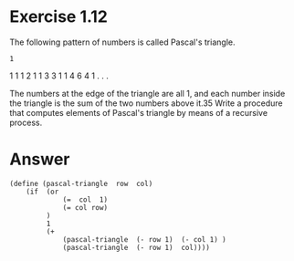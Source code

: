 Exercise 1.12
================================

The following pattern of numbers is called Pascal's triangle.

    1
   1 1
  1 2 1
 1 3 3 1
1 4 6 4 1
  . . .

The numbers at the edge of the triangle are all 1, and each number inside the triangle is the sum of the two numbers above it.35 Write a procedure that computes elements of Pascal's triangle by means of a recursive process.




Answer
================================

    (define (pascal-triangle  row  col)
        (if  (or  
                 (=  col  1) 
                 (= col row)
             )
             1
             (+ 
                 (pascal-triangle  (- row 1)  (- col 1) )
                 (pascal-triangle  (- row 1)  col))))



